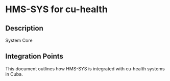 # HMS-SYS for cu-health

## Description

System Core

## Integration Points

This document outlines how HMS-SYS is integrated with cu-health systems in Cuba.
